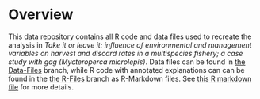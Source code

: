 # Overview
This data repository contains all R code and data files used to recreate the analysis in *Take it or leave it: influence of environmental and management variables on harvest and discard rates in a multispecies fishery; a case study with gag (Mycteroperca microlepis)*. 
Data files can be found in [the Data-Files](https://github.com/ChallenHymanPhD/Hyman-et-al-2024-Harvest/tree/Data-Files?tab=readme-ov-file) branch, while R code with annotated explanations can can be found in the [the R-Files](https://github.com/ChallenHymanPhD/Hyman-et-at-2024-Harvest/tree/R-files) branch as R-Markdown files. See [this R markdown file](https://raw.githubusercontent.com/ChallenHymanPhD/Hyman-et-al-2024-Harvest/main/Hyman-et-al-2024-Supplemental-Code.html) for more details.



